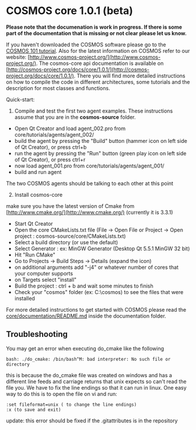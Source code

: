 # COSMOS core 1.0.1 (beta)

**Please note that the documenation is work in progress. If there is some part of the documentation that is missing or not clear please let us know.**

If you haven't downloaded the COSMOS software please go to the [COSMOS 101 tutorial](http://bitbucket.org/cosmos/tutorial). Also for the latest information on COSMOS refer to our website:
[http://www.cosmos-project.org/](http://www.cosmos-project.org/). The cosmos-core api documentation is available on [http://cosmos-project.org/docs/core/1.0.1/](http://cosmos-project.org/docs/core/1.0.1/). There you will find more detailed instructions on how to compile the code in different architectures, some tutorials and the description for most classes and functions.

Quick-start:

1) Compile and test the first two agent examples. These instructions assume that you are in the **cosmos-source** folder. 
* Open Qt Creator and load agent_002.pro from core/tutorials/agents/agent_002/
* build the agent by pressing the "Build" button (hammer icon on left side of Qt Creator), or press ctrl+b
* run the agent by pressing the "Run" button (green play icon on left side of Qt Creator), or press ctrl+r
* now load agent_001.pro from core/tutorials/agents/agent_001/
* build and run agent

The two COSMOS agents should be talking to each other at this point

2) Install cosmos-core

make sure you have the latest version of Cmake from [http://www.cmake.org/](http://www.cmake.org/) (currently it is 3.3.1)

* Start Qt Creator
* Open the core CMakeLists.txt file (File -> Open File or Project -> Open project : cosmos-source/core/CMakeLists.txt)
* Select a build directory (or use the default)
* Select Generator : ex: MinGW Generator (Desktop Qt 5.5.1 MinGW 32 bit)
* Hit "Run CMake"
* Go to Projects -> Build Steps -> Details (expand the icon)
* on additional arguments add "-j4" or whatever number of cores that your computer supports
* on Targets select "install"
* Build the project : ctrl + b and wait some minutes to finish
* Check your "cosmos" folder (ex: C:\cosmos) to see the files that were installed

For more detailed instructions to get started with COSMOS
please read the [core/documentation/README.md](https://bitbucket.org/cosmos/core/src/master/documentation/README.md) inside the 
documentation folder.

Troubleshooting
---------------
You may get an error when executing do_cmake like the following
```
bash: ./do_cmake: /bin/bash^M: bad interpreter: No such file or directory
```
this is because the do_cmake file was created on windows and has a different line feeds and carriage returns that unix expects so can't read the file you. We have to fix the line endings so that it can run in linux. One easy way to do this is to open the file on vi and run:

```
:set fileformat=unix ( to change the line endings)
:x (to save and exit)
```

update: this error should be fixed if the .gitattributes is in the repository